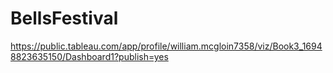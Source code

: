 # BellsFestival


https://public.tableau.com/app/profile/william.mcgloin7358/viz/Book3_16948823635150/Dashboard1?publish=yes


